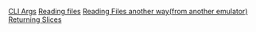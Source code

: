 [CLI Args](https://renatoathaydes.github.io/zig-common-tasks/#get-command-line-args)
[Reading files](https://www.huy.rocks/everyday/12-11-2022-zig-using-zig-for-advent-of-code#read-input-file)
[Reading Files another way(from another emulator)](https://github.com/Luukdegram/lion/blob/master/src/cpu.zig#L204)
[Returning Slices](https://blog.orhun.dev/zig-bits-01/)
